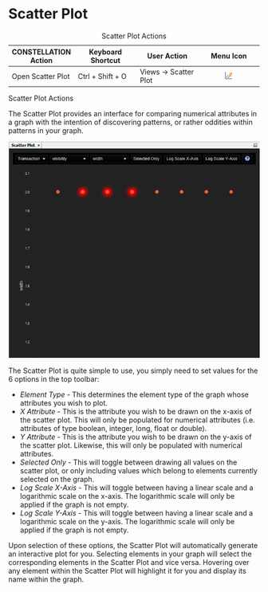 # Scatter Plot

<table data-border="1">
<caption>Scatter Plot Actions</caption>
<colgroup>
<col style="width: 25%" />
<col style="width: 25%" />
<col style="width: 25%" />
<col style="width: 25%" />
</colgroup>
<thead>
<tr class="header">
<th scope="col"><strong>CONSTELLATION Action</strong></th>
<th scope="col"><strong>Keyboard Shortcut</strong></th>
<th scope="col"><strong>User Action</strong></th>
<th scope="col"><strong>Menu Icon</strong></th>
</tr>
</thead>
<tbody>
<tr class="odd">
<td>Open Scatter Plot</td>
<td>Ctrl + Shift + O</td>
<td>Views -&gt; Scatter Plot</td>
<td><div style="text-align: center">
<img src="../resources/scatter-plot.png" width="16" height="16" />
</div></td>
</tr>
</tbody>
</table>

Scatter Plot Actions

The Scatter Plot provides an interface for comparing numerical
attributes in a graph with the intention of discovering patterns, or
rather oddities within patterns in your graph.

<div style="text-align: center">

![Scatter Plot View](resources/ScatterPlot.png)

</div>

The Scatter Plot is quite simple to use, you simply need to set values
for the 6 options in the top toolbar:

-   *Element Type* - This determines the element type of the graph whose
    attributes you wish to plot.
-   *X Attribute* - This is the attribute you wish to be drawn on the
    x-axis of the scatter plot. This will only be populated for
    numerical attributes (i.e. attributes of type boolean, integer,
    long, float or double).
-   *Y Attribute* - This is the attribute you wish to be drawn on the
    y-axis of the scatter plot. Likewise, this will only be populated
    with numerical attributes.
-   *Selected Only* - This will toggle between drawing all values on the
    scatter plot, or only including values which belong to elements
    currently selected on the graph.
-   *Log Scale X-Axis* - This will toggle between having a linear scale
    and a logarithmic scale on the x-axis. The logarithmic scale will
    only be applied if the graph is not empty.
-   *Log Scale Y-Axis* - This will toggle between having a linear scale
    and a logarithmic scale on the y-axis. The logarithmic scale will
    only be applied if the graph is not empty.

Upon selection of these options, the Scatter Plot will automatically
generate an interactive plot for you. Selecting elements in your graph
will select the corresponding elements in the Scatter Plot and vice
versa. Hovering over any element within the Scatter Plot will highlight
it for you and display its name within the graph.
